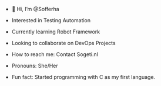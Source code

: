 - 👋 Hi, I’m @Sofferha
- Interested in Testing Automation
- Currently learning Robot Framework
- Looking to collaborate on DevOps Projects

- How to reach me: Contact Sogeti.nl
- Pronouns: She/Her
- Fun fact: 
Started programming with C as my first language.

<!---
Sofferha/Sofferha is a ✨ special ✨ repository because its `README.md` (this file) appears on your GitHub profile.
You can click the Preview link to take a look at your changes.
--->
